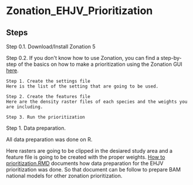 # **Zonation_EHJV_Prioritization**

## Steps

Step 0.1. Download/Install Zonation 5 

Step 0.2. If you don't know how to use Zonation, you can find a step-by-step of the basics on how to make a prioritization using the Zonation GUI [here](https://github.com/angelXmonster/Zonation_EHJV_Prioritization/tree/main/Step0_1).

	Step 1. Create the settings file
	Here is the list of the setting that are going to be used.  

	Step 2. Create the features file
	Here are the density raster files of each species and the weights you are including.

	Step 3. Run the prioritization
  
Step 1. Data preparation. 

All data preparation was done on R.  

Here rasters are going to be clipped in the desiared study area and a feature file is going to be created with the proper weights. 
[How to prioritization.RMD](https://github.com/angelXmonster/Zonation_EHJV_Prioritization/blob/main/Step1/HowToPrioritization.Rmd) documents how data preparation for the EHJV prioritization was done. So that document can be follow to prepare BAM national models for other zonation prioritization.  
	


